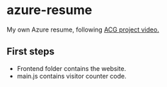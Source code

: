 # azure-resume
My own Azure resume, following [ACG project video.](https://www.youtube.com/watch?v=ieYrBWmkfno&t=569s&ab_channel=ACloudGuru)

## First steps

- Frontend folder contains the website.
- main.js contains visitor counter code.